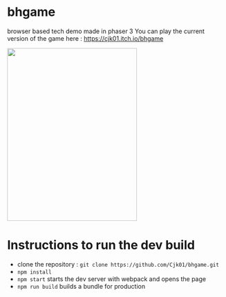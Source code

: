 # bhgame

browser based tech demo made in phaser 3
You can play the current version of the game here : https://cjk01.itch.io/bhgame

<img src="/src/scenes/assets/videogamebh.gif" width="300" height="400" />

<h1> Instructions to run the dev build</h1>

- clone the repository : `git clone https://github.com/Cjk01/bhgame.git`
- `npm install`
- `npm start` starts the dev server with webpack and opens the page
- `npm run build` builds a bundle for production
